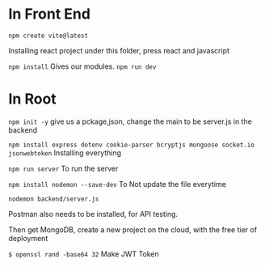 # In Front End
`npm create vite@latest`

Installing react project under this folder, press react and javascript

`npm install` Gives our modules.
`npm run dev` 

# In Root

`npm init -y` give us a pckage,json, change the main to be server.js in the backend

`npm install express dotenv cookie-parser bcryptjs mongoose socket.io jsonwebtoken` Installing everything

`npm run server` To run the server

`npm install nodemon --save-dev` To Not update the file everytime

`nodemon backend/server.js`

Postman also needs to be installed, for API testing.

Then get MongoDB, create a new project on the cloud, with the free tier of deployment

`$ openssl rand -base64 32` Make JWT Token